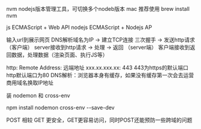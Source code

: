 nvm nodejs版本管理工具，可切换多个nodeb版本
mac 推荐使用 brew install nvm

js ECMAScript + Web API
nodejs ECMAScript + Nodejs AP

输入url到展示网页
DNS解析域名为IP → 建立TCP连接 三次握手 → 发送http请求 （客户端）
server接收到http请求 → 处理 → 返回 （server端）
客户端接收到返回数据，处理数据（渲染页面、执行JS等）

http:
Remote Address: 远端地址 xxx.xx.xxx.xx: 443
443为https的默认端口 http默认端口为80
DNS解析：浏览器本身有缓存，如果没有缓存第一次会去运营商用域名换取IP地址

装 nodemon 和 cross-env

npm install nodemon cross-env --save-dev

POST 相较 GET 更安全，GET更容易访问，同时POST还能预防一些跨域的问题